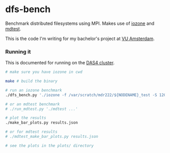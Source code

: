 dfs-bench
=========

Benchmark distributed filesystems using MPI. Makes use of [iozone](http://www.iozone.org/)
and [mdtest](sourceforge.net/projects/mdtest/).

This is the code I'm writing for my bachelor's project at [VU Amsterdam](https://www.vu.nl/en/).

### Running it

This is documented for running on the [DAS4 cluster](http://www.cs.vu.nl/das4/).

```bash
# make sure you have iozone in cwd

make # build the binary

# run an iozone benchmark
./dfs_bench.py './iozone -f /var/scratch/mdr222/${NODENAME}_test -S 12000 -L 64 -c -e -s 1M -i0 -i1 -r 128 -R'

# or an mdtest benchmark
# ./run_mdtest.py './mdtest ...'

# plot the results
./make_bar_plots.py results.json

# or for mdtest results
# ./mdtest_make_bar_plots.py results.json

# see the plots in the plots/ directory
```

